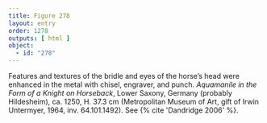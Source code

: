 ```yaml
---
title: Figure 278
layout: entry
order: 1278
outputs: [ html ]
object:
  - id: "278"
---
```


Features and textures of the bridle and eyes of the horse’s head were enhanced in the metal with chisel, engraver, and punch. *Aquamanile in the Form of a Knight on Horseback*, Lower Saxony, Germany (probably Hildesheim), ca. 1250, H. 37.3 cm (Metropolitan Museum of Art, gift of Irwin Untermyer, 1964, inv. 64.101.1492). See {% cite 'Dandridge 2006' %}.
